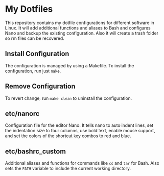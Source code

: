 # My Dotfiles

This repository contains my dotfile configurations for different software in
Linux. It will add additional functions and aliases to Bash and configures Nano
and backup the existing configuration. Also it will create a trash folder so
rm files can be recovered.

## Install Configuration

The configuration is managed by using a Makefile. To install the configuration,
run just `make`.

## Remove Configuration

To revert change, run `make clean` to uninstall the configuration.

## etc/nanorc

Configuration file for the editor Nano. It tells nano to auto indent lines, set
the indentation size to four columns, use bold text, enable mouse support, and
set the colors of the shortcut key combos to red and blue.

## etc/bashrc_custom

Additional aliases and functions for commands like `cd` and `tar` for Bash. Also
sets the `PATH` variable to include the current working directory.
